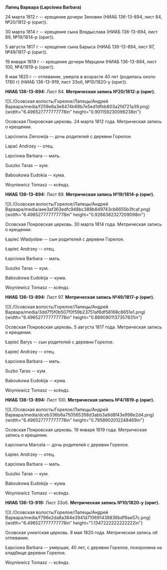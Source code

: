 **Лапец Варвара (Lapciowa Barbara)**

24 марта 1812 г -- крещение дочери Зеновии (НИАБ 136-13-894, лист 84,
№20/1812-р (ориг)).

30 марта 1814 г -- крещение сына Владыслава (НИАБ 136-13-894, лист 89,
№19/1814-р (ориг)).

5 августа 1817 г -- крещение сына Барыса (НИАБ 136-13-894, лист 97,
№49/1817-р (ориг)).

19 января 1819 г -- крещение дочери Марцели (НИАБ 136-13-894, лист 100,
№4/1819-р (ориг)).

8 мая 1820 г -- отпевание, умерла в возрасте 40 лет (родилась около 1780
г) (НИАБ 136-13-919, лист 33об, №10/1820-у (ориг)).

**НИАБ 136-13-894:** Лист 84. **Метрическая запись №20/1812-р (ориг).**

![](./Осовская волость/Горелое/Лапецы/Андрей Варвара/media/f259e6a3e8474b68b7e5ed1dfbb803a2fd721a39.png){width="6.496527777777778in"
height="0.901159230096238in"}

Осовская Покровская церковь. 24 марта 1812 года. Метрическая запись о
крещении.

Lapciowna Zienowija -- дочь родителей с деревни Горелое.

Lapać Andrzey -- отец.

Lapciowa Barbara -- мать.

Suszko Taras -- кум.

Baboukowa Eudokia -- кума.

Woyniewicz Tomasz -- ксёндз.

**НИАБ 136-13-894:** Лист 89. **Метрическая запись №19/1814-р (ориг).**

![](./Осовская волость/Горелое/Лапецы/Андрей Варвара/media/aee3af363edfc948bc388b849743cb6655b3fcaf.png){width="6.496527777777778in"
height="0.9266382327209098in"}

Осовская Покровская церковь. 30 марта 1814 года. Метрическая запись о
крещении.

Łapieć Władysław -- сын родителей с деревни Горелое.

Łapieć Andrzey -- отец.

Łapciowa Barbara -- мать.

Suszko Taras -- кум.

Baboukowa Eudokija -- кума.

Woyniewicz Tomasz -- ксёндз.

**НИАБ 136-13-894:** Лист 97. **Метрическая запись №49/1817-р (ориг).**

![](./Осовская волость/Горелое/Лапецы/Андрей Варвара/media/3dd7f5f0b507f0f59b23751af6df58168c8651e1.png){width="6.496527777777778in"
height="0.8890901137357831in"}

Осовская Покровская церковь. 5 августа 1817 года. Метрическая запись о
крещении.

Łapieć Barys -- сын родителей с деревни Горелое.

Łapieć Andrzey -- отец.

Łapciowa Barbara -- мать.

Suzko Taras -- кум.

Baboukowa Eudokija -- кума.

Woyniewicz Tomasz -- ксёндз.

**НИАБ 136-13-894:** Лист 100. **Метрическая запись №4/1819-р (ориг).**

![](./Осовская волость/Горелое/Лапецы/Андрей Варвара/media/dceb336b6a750565358d3abb3a9d8f43e998e2d4.png){width="6.496527777777778in"
height="0.7958902012248469in"}

Осовская Покровская церковь. 19 января 1819 года. Метрическая запись о
крещении.

Łapciowna Marcela -- дочь родителей с деревни Горелое.

Łapiec Andrzey -- отец.

Łapciowa Barbara -- мать.

Suszko Taras -- кум.

Baboukowa Eudokija -- кума.

Woyniewicz Tomasz -- ксёндз.

**НИАБ 136-13-919:** Лист 33об. **Метрическая запись №10/1820-у
(ориг).**

![](./Осовская волость/Горелое/Лапецы/Андрей Варвара/media/f796e2da8a364e3941d710691438836bdf9ae57c.png){width="6.496527777777778in"
height="1.1347222222222222in"}

Осовская униатская церковь. 8 мая 1820 года. Метрическая запись об
отпевании.

Łapciowa Barbara -- умершая, 40 лет, с деревни Горелое, похоронена на
кладбище деревни Горелое.

Woyniewicz Tomasz -- ксёндз.

